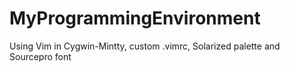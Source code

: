MyProgrammingEnvironment
========================

Using Vim in Cygwin-Mintty, custom .vimrc, Solarized palette and Sourcepro font
